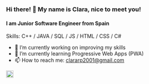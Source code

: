 ### Hi there! 👋 My name is Clara, nice to meet you!
#### I am Junior Software Engineer from Spain

Skills: C++ / JAVA / SQL / JS / HTML / CSS / C#

- 🔭 I’m currently working on improving my skills 
- 🌱 I’m currently learning Progressive Web Apps (PWA) 
- 📫 How to reach me: clararp2001@gmail.com 


[<img src='https://cdn.jsdelivr.net/npm/simple-icons@3.0.1/icons/linkedin.svg' alt='linkedin' height='20'>](https://www.linkedin.com/in/www.linkedin.com/in/clararodriguezprieto/)  


